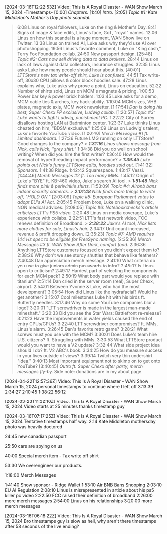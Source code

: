 [2024-03-16T12:22:53Z] Video: This Is A Royal Disaster - WAN Show March 15, 2024 
-Timestamps-
[0:00] *Chapters.*
[1:40] *Intro.*
[2:05] *Topic #1: Kate Middleton's Mother's Day photo scandal.*
   > 6:08 Linus on royal followers, Luke on the ring & Mother's Day.
   > 8:41 Signs of image & face edits, Linus's face, GoT, "royal" names.
   > 12:06 Linus on how this scandal is a huge moment, WAN Show live on Twitter.
   > 13:38 Linus on trained AI, Luke asks why they'd use AI over photoshopping.
   > 19:56 Linus's favorite comment, Luke on "King cash," Terry Fox Foundation collab.
   > 24:50 New passport design.
[25:48] *Topic #2: Cars now sell driving data to data brokers.*
   > 28:44 Linus on lack of laws against data collectors, insurance struggles.
   > 32:35 Linus asks Luke how many people should hear about this.
[40:01] *LTTStore's new tax write-off shirt, Luke is confused.*
   > 44:51 Tax write-off, 30x30 CPU pillows & color block hoodies sale.
   > 47:28 Linus explains why, Luke asks why prove a point, Linus on education.
   > 52:22 Number of shirts sold, Linus on MCM's magnets & pricing.
   > 1:00:53 Power bar key & power brick holders.
   > 1:03:45 Luke asks for a demo, MCM cable ties & arches, key hack-ability.
   > 1:10:04 MCM sizes, VHB plates, magnetic axis, MCM work newsletter.
[1:17:54] *Dan is doing his best, Super Chexx FP exclusive, Ludwig collab.*
[1:20:57] *Topic #3: Luke wants to fight Ludwig, punishment PC.*
   > 1:22:22 City of Surrey disallows hosting LAN at Badminton center.
   > 1:23:37 Luke thinks Linus cheated on him, "BDSM exclusive."
   > 1:25:09 Linus on Ludwig's talent, Luke's favorite YouTube video.
[1:26:48] *Merch Messages #1 ft. Limited dashboard.*
   > 1:27:36 Future LMG running on only LTTStore? Good changes to the company?
   *> **1:31:16** Linus shows message from Nick, calls Nick, "grey shirt."*
   > 1:34:38 Did you do well on school writing? When did you hire the first writer?
   > 1:36:40 How would the removal of hyperthreading impact performance?
   *> **1:39:45** Luke points out Nick's funny LTTStore edits, hoodies sold out.*
[1:41:32] *Sponsors.*
   > 1:41:38 Ridge.
   > 1:42:42 Squarespace.
   > 1:43:47 Vessi.
[1:44:46] *Merch Messages #2 ft. Too many MMs.*
   > 1:45:12 Origin of Luke's "BYE" ft. KB-460 video, Jake's search AI tool.
   *> **1:51:48** Nick finds more pink &  periwinkle shirts.*
[1:53:09] *Topic #4: Airbnb bans indoor security cameras.*
   *> **2:01:48** Nick finds more things to write off, "HOLD ON."*
[2:03:09] *Topic #5: European Parliament votes to adopt EU's AI Act.*
   > 2:05:45 Problem bros, Luke on a walking clinic, NON medical advices.
[2:08:05] *Topic #6: Notebookchecks's  article criticizes LTT's PS5 video.*
   > 2:20:48 Linus on media coverage, Luke's experience with collabs.
   > 2:22:51 LTT's fast network video, FCC renews definition of Broadband.
   *> **2:28:22** Jake's AI tool, Nick lists more clothes for sale, Linus's hair.*
   > 2:34:17 Unit count increased, revenue & profit dropping down.
[2:35:23] *Topic #7: AMD requires 144 Hz spec to be eligible for FreeSync naming.*
[2:35:36] *Merch Messages #3 ft. WAN Show After Dark, comfort food.*
   > 2:36:36 Anything LTTStore customers focused on you didn't expect them to?
   > 2:38:26 Why don't we see sturdy shuttles that behave like feathers?
   > 2:40:48 Dan appreciation merch message.
   > 2:41:10 What criteria do you use to give juniors admin passwords to infra?
   > 2:45:07 Is Linus open to criticism?
   > 2:49:17 Hardest part of selecting the components for each MCM pack?
   > 2:50:19 What body part would you replace with titanium?
   > 2:51:14 Dan cried in the server room (real), Super Chexx, airport.
   > 2:54:01 Between Yvonne & Luke, who had the most development?
   > 3:05:54 How did Linus like the hydrafacial? Would he get another?
   > 3:15:07 Cool milestones Luke hit with his birds ft. Butterfly needles.
   > 3:17:46 Why do some YouTube companies blur a logo?
   > 3:20:01 "LTT screwdriver is made in the largest man-made mineshaft."
   > 3:20:33 Did you see the Star Wars: Battlefront re-release?
   > 3:21:23 Have the improvements in wafer yields caused the end of entry CPUs/GPUs?
   > 3:22:40 LTT screwdriver compromises? ft. MMs, Linus's alarm.
   > 3:26:45 Dan's favorite retro game?
   > 3:28:21 What screws must you use with the MCM?
   > 3:30:01 Does Luke's team hire U.S. citizens? ft. Struggling with MMs.
   > 3:30:53 What LTTStore product would you want to have a V2 update?
   > 3:32:44 What side project idea should I do? ft. V2 ABC's book.
   > 3:34:25 How do you measure success in your lives outside of views?
   > 3:39:14 Twitch very thin undershirt "idea."
   > 3:40:13 Most important equipment not to skimp on to get onto YouTube?
[3:40:45] *Outro ft. Super Chexx after party, merch messages fly-by.*
Side note: donations are in my about page.

[2024-04-22T12:57:36Z] Video: This Is A Royal Disaster - WAN Show March 15, 2024 
personal timestamps to continue where I left off
3:13:39
2:34:27
2:10:45
1:38:22
56:12

[2024-03-23T11:32:10Z] Video: This Is A Royal Disaster - WAN Show March 15, 2024 
Video starts at 25 minutes thanks timestamp guy

[2024-03-16T07:17:25Z] Video: This Is A Royal Disaster - WAN Show March 15, 2024 
Tentative timestamps half way.
2:14 Kate Middleton mothersday photo was heavily doctored
24:45 new canadian passport
25:50 cars are spying on us
40:00 Special merch item - Tax write off shirt
53:30 We overengineer our products.
1:18:00 Merch Messages
1:41:40 Show sponsor - Ridge Wallet
1:53:10 Air BNB Bans Snooping
2:03:10 EU AI Regulation
2:08:10 Linus is misrepresented in article about his ps5 killer pc video
2:22:50 FCC raised their definition of broadband
2:26:00 more merch messages
2:54:00 Linus on his relationships
3:20:00 more merch messages

[2024-03-16T06:18:22Z] Video: This Is A Royal Disaster - WAN Show March 15, 2024 
Bro timestamps guy is slow as hell, why aren't there timestamps after 58 seconds of the live ending?

